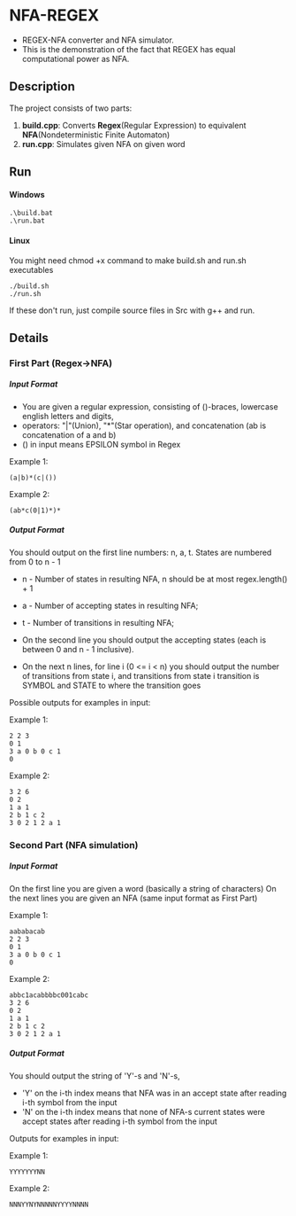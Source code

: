 # NFA-REGEX
- REGEX-NFA converter and NFA simulator.
- This is the demonstration of the fact that REGEX has equal computational power as NFA.

## Description
The project consists of two parts:
1) **build.cpp**: Converts **Regex**(Regular Expression) to equivalent **NFA**(Nondeterministic Finite Automaton)
2) **run.cpp**:   Simulates given NFA on given word

## Run
#### Windows
```console
.\build.bat
.\run.bat
```
#### Linux
You might need chmod +x command to make build.sh and run.sh executables
```console
./build.sh
./run.sh
```

If these don't run, just compile source files in Src with g++ and run.

## Details
### First Part (Regex->NFA)
##### Input Format
- You are given a regular expression, consisting of ()-braces, lowercase english letters and digits,
- operators: "|"(Union), "*"(Star operation), and concatenation (ab is concatenation of a and b)
- () in input means EPSILON symbol in Regex

Example 1:
```console
(a|b)*(c|())
```
Example 2:
```console
(ab*c(0|1)*)*
```

##### Output Format
You should output on the first line numbers: n, a, t.
States are numbered from 0 to n - 1
- n - Number of states in resulting NFA, n should be at most regex.length() + 1 
- a - Number of accepting states in resulting NFA;
- t - Number of transitions in resulting NFA;

- On the second line you should output the accepting states (each is between 0 and n - 1 inclusive).
- On the next n lines, for line i (0 <= i < n) you should output 
the number of transitions from state i, and transitions from state i
transition is SYMBOL and STATE to where the transition goes

Possible outputs for examples in input:

Example 1:
```console
2 2 3
0 1
3 a 0 b 0 c 1
0
```

Example 2:
```console
3 2 6
0 2
1 a 1
2 b 1 c 2
3 0 2 1 2 a 1
```

### Second Part (NFA simulation)
##### Input Format
On the first line you are given a word (basically a string of characters)
On the next lines you are given an NFA (same input format as First Part)

Example 1:
```console
aababacab
2 2 3
0 1
3 a 0 b 0 c 1
0
```

Example 2:
```console
abbc1acabbbbc001cabc
3 2 6
0 2
1 a 1
2 b 1 c 2
3 0 2 1 2 a 1
```

##### Output Format
You should output the string of 'Y'-s and 'N'-s,
- 'Y' on the i-th index means that NFA was in an accept state after reading i-th symbol from the input
- 'N' on the i-th index means that none of NFA-s current states were accept states after reading i-th symbol from the input

Outputs for examples in input:

Example 1:
```console
YYYYYYYNN
```

Example 2:
```console
NNNYYNYNNNNNYYYYNNNN
```
